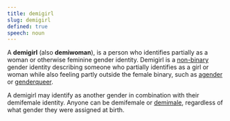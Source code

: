 ```yaml
---
title: demigirl
slug: demigirl
defined: true
speech: noun
---
```


A **demigirl** (also **demiwoman**), is a person who identifies partially as a woman or otherwise feminine gender identity. Demigirl is a [non-binary](/definitions/non-binary) gender identity describing someone who partially identifies as a girl or woman while also feeling partly outside the female binary, such as [agender](/definitions/agender) or [genderqueer](/definitions/genderqueer). 

A demigirl may identify as another gender in combination with their demifemale identity. Anyone can be demifemale or [demimale](/definitions/demimale), regardless of what gender they were assigned at birth.
